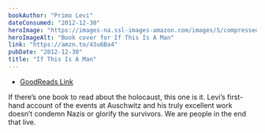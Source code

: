 ```yaml
---
bookAuthor: "Primo Levi"
dateConsumed: "2012-12-30"
heroImage: "https://images-na.ssl-images-amazon.com/images/S/compressed.photo.goodreads.com/books/1606823551i/6181.jpg"
heroImageAlt: "Book cover for If This Is A Man"
link: "https://amzn.to/43u6Ba4"
pubDate: "2012-12-30"
title: "If This Is A Man"
---
```


- [GoodReads Link](https://www.goodreads.com/book/show/6181.If_This_Is_a_Man_The_Truce)

If there’s one book to read about the holocaust, this one is it. Levi’s first-hand account of the events at Auschwitz and his truly excellent work doesn’t condemn Nazis or glorify the survivors. We are people in the end that live.
